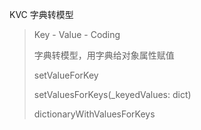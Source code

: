 KVC 字典转模型

> Key - Value - Coding
>
> 字典转模型，用字典给对象属性赋值
>
> setValueForKey
>
> setValuesForKeys(_keyedValues: dict)
>
> dictionaryWithValuesForKeys

